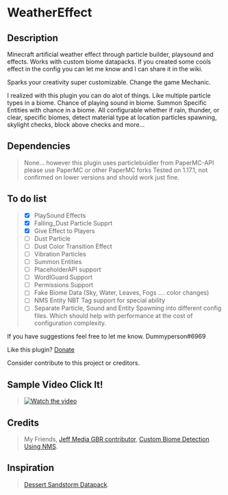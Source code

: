 # WeatherEffect

## Description

Minecraft artificial weather effect through particle builder, playsound and effects. Works with custom biome datapacks. If you created some cools effect in the config you can let me know and I can share it in the wiki.

Sparks your creativity super customizable. Change the game Mechanic.

I realized with this plugin you can do alot of things. Like multiple particle types in a biome. Chance of playing sound in biome. Summon Specific Entities with chance in a biome. All configurable whether if rain, thunder, or clear, specific biomes, detect material type at location particles spawning, skylight checks, block above checks and more...

## Dependencies

> None... however this plugin uses particlebuidler from PaperMC-API please use PaperMC or other PaperMC forks
> Tested on 1.17.1, not confirmed on lower versions and should work just fine.

## To do list

> * [x] PlaySound Effects
> * [x] Falling_Dust Particle Supprt
> * [x] Give Effect to Players
> * [ ] Dust Particle
> * [ ] Dust Color Transition Effect
> * [ ] Vibration Particles 
> * [ ] Summon Entities
> * [ ] PlaceholderAPI support
> * [ ] WordlGuard Support
> * [ ] Permissions Support
> * [ ] Fake Biome Data (Sky, Water, Leaves, Fogs .... color changes)
> * [ ] NMS Entity NBT Tag support for special ability
> * [ ] Separate Particle, Sound and Entity Spawning into different config files. Which should help with performance at the cost of configuration complexity.

If you have suggestions feel free to let me know. Dummyperson#6969

Like this plugin? [Donate](https://breadstick.info/support)

Consider contribute to this project or creditors.

## Sample Video Click It!
> [![Watch the video](https://img.youtube.com/vi/iyUgYhvz7Ys/maxresdefault.jpg)](https://youtu.be/iyUgYhvz7Ys)

## Credits

> My Friends, [Jeff Media GBR contributor](https://github.com/mfnalex), [Custom Biome Detection Using NMS](https://www.spigotmc.org/threads/1-17-getting-custom-biomes-and-dimensions-by-namespace.513957/).

## Inspiration

> [Dessert Sandstorm Datapack](https://www.planetminecraft.com/data-pack/desert-sandstorms/).
